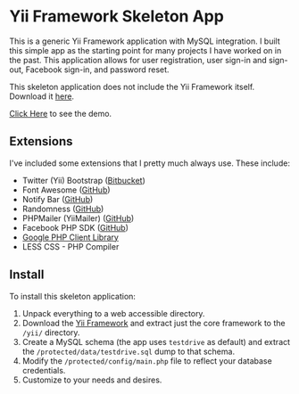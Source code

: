Yii Framework Skeleton App
======================
This is a generic Yii Framework application with MySQL integration. I built this simple app as the starting point for many projects I have worked on in the past. This application allows for user registration, user sign-in and sign-out, Facebook sign-in, and password reset.

This skeleton application does not include the Yii Framework itself. Download it [here](https://github.com/yiisoft/yii/).

[Click Here](http://www.travisstroud.co.uk/yiiSkeletonApp/) to see the demo.

## Extensions
I've included some extensions that I pretty much always use. These include:
* Twitter (Yii) Bootstrap ([Bitbucket](https://bitbucket.org/Crisu83/yii-bootstrap))
* Font Awesome ([GitHub](https://github.com/FortAwesome/Font-Awesome))
* Notify Bar ([GitHub](https://github.com/dknight/jQuery-Notify-bar))
* Randomness ([GitHub](https://github.com/tom--/Randomness))
* PHPMailer (YiiMailer) ([GitHub](https://github.com/vernes/YiiMailer))
* Facebook PHP SDK ([GitHub](https://github.com/splashlab/yii-facebook-opengraph))
* [Google PHP Client Library](https://code.google.com/p/google-api-php-client/)
* LESS CSS - PHP Compiler

## Install
To install this skeleton application:

1. Unpack everything to a web accessible directory.
2. Download the [Yii Framework](https://github.com/yiisoft/yii/) and extract just the core framework to the `/yii/` directory.
3. Create a MySQL schema (the app uses `testdrive` as default) and extract the `/protected/data/testdrive.sql` dump to that schema.
4. Modify the `/protected/config/main.php` file to reflect your database credentials.
5. Customize to your needs and desires.
